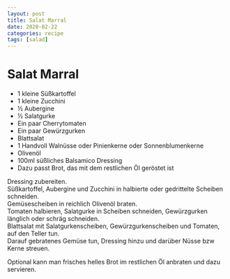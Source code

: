 ```yaml
---
layout: post
title: Salat Marral
date: 2020-02-22
categories: recipe
tags: [salad]
---
```

# Salat Marral

- 1 kleine Süßkartoffel
- 1 kleine Zucchini
- ½ Aubergine
- ½ Salatgurke
- Ein paar Cherrytomaten
- Ein paar Gewürzgurken
- Blattsalat
- 1 Handvoll Walnüsse oder Pinienkerne oder Sonnenblumenkerne
- Olivenöl
- 100ml süßliches Balsamico Dressing
- Dazu passt Brot, das mit dem restlichen Öl geröstet ist

Dressing zubereiten.  
Süßkartoffel, Aubergine und Zucchini in halbierte oder gedrittelte Scheiben schneiden.  
Gemüsescheiben in reichlich Olivenöl braten.  
Tomaten halbieren, Salatgurke in Scheiben schneiden, Gewürzgurken länglich oder schräg schneiden.  
Blattsalat mit Salatgurkenscheiben, Gewürzgurkenscheiben und Tomaten, auf den Teller tun.  
Darauf gebratenes Gemüse tun, Dressing hinzu und darüber Nüsse bzw Kerne streuen.  
  
Optional kann man frisches helles Brot im restlichen Öl anbraten und dazu servieren.  
